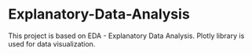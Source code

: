 # Explanatory-Data-Analysis
This project is based on EDA - Explanatory Data Analysis. Plotly library is used for data visualization. 
